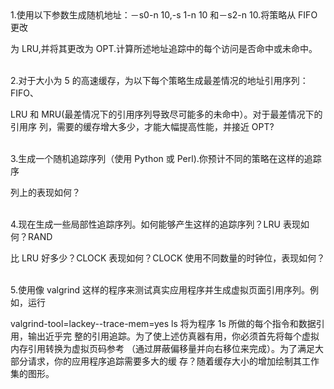 <br/>
<br/>

1.使用以下参数生成随机地址：－s0-n 10,-s 1-n 10 和－s2-n 10.将策略从 FIFO 更改

为 LRU,并将其更改为 OPT.计算所述地址追踪中的每个访问是否命中或未命中。
<br/>
<br/>

2.对于大小为 5 的高速缓存，为以下每个策略生成最差情况的地址引用序列：FIFO、

LRU 和 MRU(最差情况下的引用序列导致尽可能多的未命中）。对于最差情况下的引用序
列，需要的缓存增大多少，才能大幅提高性能，并接近 OPT?
<br/>
<br/>

3.生成一个随机追踪序列（使用 Python 或 Perl).你预计不同的策略在这样的追踪序

列上的表现如何？
<br/>
<br/>

4.现在生成一些局部性追踪序列。如何能够产生这样的追踪序列？LRU 表现如何？RAND

比 LRU 好多少？CLOCK 表现如何？CLOCK 使用不同数量的时钟位，表现如何？
<br/>
<br/>

5.使用像 valgrind 这样的程序来测试真实应用程序并生成虚拟页面引用序列。例如，运行

valgrind-tool=lackey--trace-mem=yes ls 将为程序 1s 所做的每个指令和数据引用，输出近乎完
整的引用追踪。为了使上述仿真器有用，你必须首先将每个虚拟内存引用转换为虚拟页码参考
（通过屏蔽偏移量并向右移位来完成）。为了满足大部分请求，你的应用程序追踪需要多大的缓
存？随着缓存大小的增加绘制其工作集的图形。